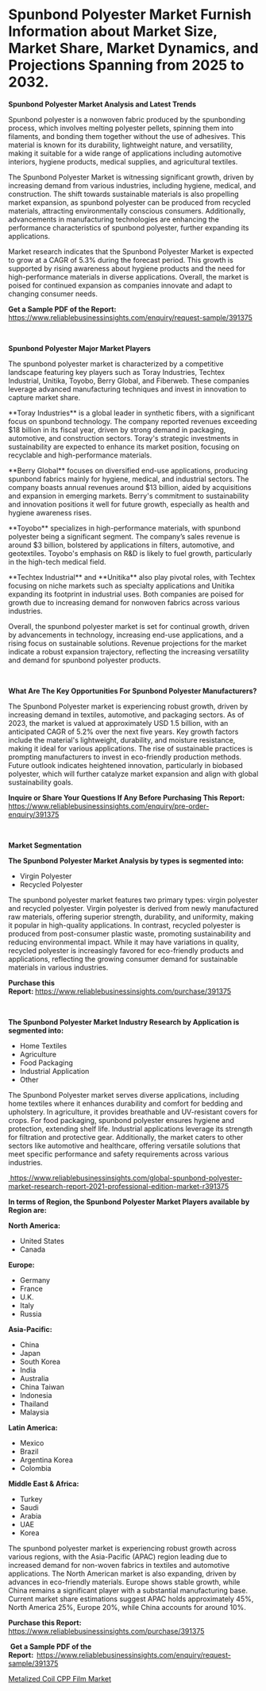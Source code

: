<p><h1>Spunbond Polyester Market Furnish Information about Market Size, Market Share, Market Dynamics, and Projections Spanning from 2025 to 2032.</h1></p><p><strong>Spunbond Polyester Market Analysis and Latest Trends</strong></p>
<p><p>Spunbond polyester is a nonwoven fabric produced by the spunbonding process, which involves melting polyester pellets, spinning them into filaments, and bonding them together without the use of adhesives. This material is known for its durability, lightweight nature, and versatility, making it suitable for a wide range of applications including automotive interiors, hygiene products, medical supplies, and agricultural textiles.</p><p>The Spunbond Polyester Market is witnessing significant growth, driven by increasing demand from various industries, including hygiene, medical, and construction. The shift towards sustainable materials is also propelling market expansion, as spunbond polyester can be produced from recycled materials, attracting environmentally conscious consumers. Additionally, advancements in manufacturing technologies are enhancing the performance characteristics of spunbond polyester, further expanding its applications.</p><p>Market research indicates that the Spunbond Polyester Market is expected to grow at a CAGR of 5.3% during the forecast period. This growth is supported by rising awareness about hygiene products and the need for high-performance materials in diverse applications. Overall, the market is poised for continued expansion as companies innovate and adapt to changing consumer needs.</p></p>
<p><strong>Get a Sample PDF of the Report:&nbsp;</strong> <a href="https://www.reliablebusinessinsights.com/enquiry/request-sample/391375?utm_campaign=1674&utm_medium=2&utm_source=Github&utm_content=ia&utm_term=16012025&utm_id=spunbond-polyester">https://www.reliablebusinessinsights.com/enquiry/request-sample/391375</a></p>
<p>&nbsp;</p>
<p><strong>Spunbond Polyester Major Market Players</strong></p>
<p><p>The spunbond polyester market is characterized by a competitive landscape featuring key players such as Toray Industries, Techtex Industrial, Unitika, Toyobo, Berry Global, and Fiberweb. These companies leverage advanced manufacturing techniques and invest in innovation to capture market share.</p><p>**Toray Industries** is a global leader in synthetic fibers, with a significant focus on spunbond technology. The company reported revenues exceeding $18 billion in its fiscal year, driven by strong demand in packaging, automotive, and construction sectors. Toray's strategic investments in sustainability are expected to enhance its market position, focusing on recyclable and high-performance materials.</p><p>**Berry Global** focuses on diversified end-use applications, producing spunbond fabrics mainly for hygiene, medical, and industrial sectors. The company boasts annual revenues around $13 billion, aided by acquisitions and expansion in emerging markets. Berry's commitment to sustainability and innovation positions it well for future growth, especially as health and hygiene awareness rises.</p><p>**Toyobo** specializes in high-performance materials, with spunbond polyester being a significant segment. The company’s sales revenue is around $3 billion, bolstered by applications in filters, automotive, and geotextiles. Toyobo's emphasis on R&D is likely to fuel growth, particularly in the high-tech medical field.</p><p>**Techtex Industrial** and **Unitika** also play pivotal roles, with Techtex focusing on niche markets such as specialty applications and Unitika expanding its footprint in industrial uses. Both companies are poised for growth due to increasing demand for nonwoven fabrics across various industries.</p><p>Overall, the spunbond polyester market is set for continual growth, driven by advancements in technology, increasing end-use applications, and a rising focus on sustainable solutions. Revenue projections for the market indicate a robust expansion trajectory, reflecting the increasing versatility and demand for spunbond polyester products.</p></p>
<p>&nbsp;</p>
<p><strong>What Are The Key Opportunities For Spunbond Polyester Manufacturers?</strong></p>
<p><p>The Spunbond Polyester market is experiencing robust growth, driven by increasing demand in textiles, automotive, and packaging sectors. As of 2023, the market is valued at approximately USD 1.5 billion, with an anticipated CAGR of 5.2% over the next five years. Key growth factors include the material's lightweight, durability, and moisture resistance, making it ideal for various applications. The rise of sustainable practices is prompting manufacturers to invest in eco-friendly production methods. Future outlook indicates heightened innovation, particularly in biobased polyester, which will further catalyze market expansion and align with global sustainability goals.</p></p>
<p><strong>Inquire or Share Your Questions If Any Before Purchasing This Report:</strong> <a href="https://www.reliablebusinessinsights.com/enquiry/pre-order-enquiry/391375?utm_campaign=1674&utm_medium=2&utm_source=Github&utm_content=ia&utm_term=16012025&utm_id=spunbond-polyester">https://www.reliablebusinessinsights.com/enquiry/pre-order-enquiry/391375</a></p>
<p>&nbsp;</p>
<p><strong>Market Segmentation</strong></p>
<p><strong>The Spunbond Polyester Market Analysis by types is segmented into:</strong></p>
<p><ul><li>Virgin Polyester</li><li>Recycled Polyester</li></ul></p>
<p><p>The spunbond polyester market features two primary types: virgin polyester and recycled polyester. Virgin polyester is derived from newly manufactured raw materials, offering superior strength, durability, and uniformity, making it popular in high-quality applications. In contrast, recycled polyester is produced from post-consumer plastic waste, promoting sustainability and reducing environmental impact. While it may have variations in quality, recycled polyester is increasingly favored for eco-friendly products and applications, reflecting the growing consumer demand for sustainable materials in various industries.</p></p>
<p><strong>Purchase this Report:&nbsp;</strong><a href="https://www.reliablebusinessinsights.com/purchase/391375?utm_campaign=1674&utm_medium=2&utm_source=Github&utm_content=ia&utm_term=16012025&utm_id=spunbond-polyester">https://www.reliablebusinessinsights.com/purchase/391375</a></p>
<p>&nbsp;</p>
<p><strong>The Spunbond Polyester Market Industry Research by Application is segmented into:</strong></p>
<p><ul><li>Home Textiles</li><li>Agriculture</li><li>Food Packaging</li><li>Industrial Application</li><li>Other</li></ul></p>
<p><p>The Spunbond Polyester market serves diverse applications, including home textiles where it enhances durability and comfort for bedding and upholstery. In agriculture, it provides breathable and UV-resistant covers for crops. For food packaging, spunbond polyester ensures hygiene and protection, extending shelf life. Industrial applications leverage its strength for filtration and protective gear. Additionally, the market caters to other sectors like automotive and healthcare, offering versatile solutions that meet specific performance and safety requirements across various industries.</p></p>
<p><a href="https://www.reliablebusinessinsights.com/global-spunbond-polyester-market-research-report-2021-professional-edition-market-r391375?utm_campaign=1674&utm_medium=2&utm_source=Github&utm_content=ia&utm_term=16012025&utm_id=spunbond-polyester">&nbsp;https://www.reliablebusinessinsights.com/global-spunbond-polyester-market-research-report-2021-professional-edition-market-r391375</a></p>
<p><strong>In terms of Region, the Spunbond Polyester Market Players available by Region are:</strong></p>
<p>
    <p> <strong> North America: </strong>
        <ul>
            <li>United States</li>
            <li>Canada</li>
        </ul>
        </p> 
    <p> <strong> Europe: </strong>
        <ul>
            <li>Germany</li>
            <li>France</li>
            <li>U.K.</li>
            <li>Italy</li>
            <li>Russia</li>
        </ul>
        </p> 
    <p> <strong> Asia-Pacific: </strong>
        <ul>
            <li>China</li>
            <li>Japan</li>
            <li>South Korea</li>
            <li>India</li>
            <li>Australia</li>
            <li>China Taiwan</li>
            <li>Indonesia</li>
            <li>Thailand</li>
            <li>Malaysia</li>
        </ul>
        </p> 
    <p> <strong> Latin America: </strong>
        <ul>
            <li>Mexico</li>
            <li>Brazil</li>
            <li>Argentina Korea</li>
            <li>Colombia</li>
        </ul>
        </p> 
    <p> <strong> Middle East & Africa: </strong>
        <ul>
            <li>Turkey</li>
            <li>Saudi</li>
            <li>Arabia</li>
            <li>UAE</li>
            <li>Korea</li>
        </ul>
    </p>
    </p>
<p><p>The spunbond polyester market is experiencing robust growth across various regions, with the Asia-Pacific (APAC) region leading due to increased demand for non-woven fabrics in textiles and automotive applications. The North American market is also expanding, driven by advances in eco-friendly materials. Europe shows stable growth, while China remains a significant player with a substantial manufacturing base. Current market share estimations suggest APAC holds approximately 45%, North America 25%, Europe 20%, while China accounts for around 10%.</p></p>
<p><strong>Purchase this Report: </strong><a href="https://www.reliablebusinessinsights.com/purchase/391375?utm_campaign=1674&utm_medium=2&utm_source=Github&utm_content=ia&utm_term=16012025&utm_id=spunbond-polyester">https://www.reliablebusinessinsights.com/purchase/391375</a></p>
<p>&nbsp;<strong>Get a Sample PDF of the Report:&nbsp;&nbsp;</strong><a href="https://www.reliablebusinessinsights.com/enquiry/request-sample/391375?utm_campaign=1674&utm_medium=2&utm_source=Github&utm_content=ia&utm_term=16012025&utm_id=spunbond-polyester">https://www.reliablebusinessinsights.com/enquiry/request-sample/391375</a></p>
<p><strong></strong></p>
<p><p><a href="https://github.com/mookiesville/Market-Research-Report-List-1/blob/main/metalized-coil-cpp-film-market.md?utm_campaign=1674&utm_medium=2&utm_source=Github&utm_content=ia&utm_term=16012025&utm_id=spunbond-polyester">Metalized Coil CPP Film Market</a></p></p>